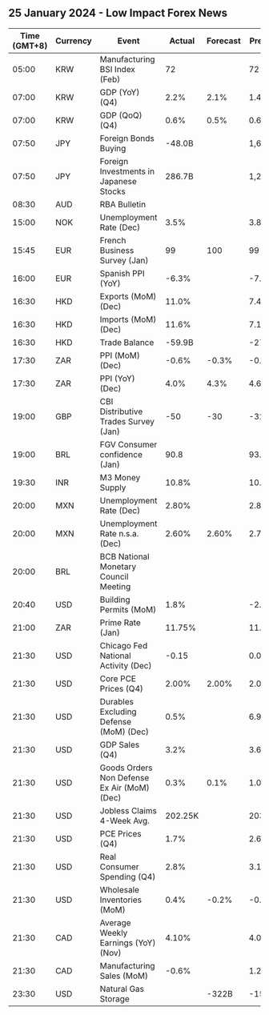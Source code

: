 ## 25 January 2024 - Low Impact Forex News

| Time (GMT+8) | Currency | Event | Actual | Forecast | Previous |
|------|----------|-------|--------|----------|----------|
| 05:00 | KRW | Manufacturing BSI Index (Feb) | 72 |  | 72 |
| 07:00 | KRW | GDP (YoY) (Q4) | 2.2% | 2.1% | 1.4% |
| 07:00 | KRW | GDP (QoQ) (Q4) | 0.6% | 0.5% | 0.6% |
| 07:50 | JPY | Foreign Bonds Buying | -48.0B |  | 1,689.3B |
| 07:50 | JPY | Foreign Investments in Japanese Stocks | 286.7B |  | 1,202.0B |
| 08:30 | AUD | RBA Bulletin |  |  |  |
| 15:00 | NOK | Unemployment Rate (Dec) | 3.5% |  | 3.8% |
| 15:45 | EUR | French Business Survey (Jan) | 99 | 100 | 99 |
| 16:00 | EUR | Spanish PPI (YoY) | -6.3% |  | -7.6% |
| 16:30 | HKD | Exports (MoM) (Dec) | 11.0% |  | 7.4% |
| 16:30 | HKD | Imports (MoM) (Dec) | 11.6% |  | 7.1% |
| 16:30 | HKD | Trade Balance | -59.9B |  | -27.9B |
| 17:30 | ZAR | PPI (MoM) (Dec) | -0.6% | -0.3% | -0.6% |
| 17:30 | ZAR | PPI (YoY) (Dec) | 4.0% | 4.3% | 4.6% |
| 19:00 | GBP | CBI Distributive Trades Survey (Jan) | -50 | -30 | -32 |
| 19:00 | BRL | FGV Consumer confidence (Jan) | 90.8 |  | 93.2 |
| 19:30 | INR | M3 Money Supply | 10.8% |  | 10.9% |
| 20:00 | MXN | Unemployment Rate (Dec) | 2.80% |  | 2.80% |
| 20:00 | MXN | Unemployment Rate n.s.a. (Dec) | 2.60% | 2.60% | 2.70% |
| 20:00 | BRL | BCB National Monetary Council Meeting |  |  |  |
| 20:40 | USD | Building Permits (MoM) | 1.8% |  | -2.1% |
| 21:00 | ZAR | Prime Rate (Jan) | 11.75% |  | 11.75% |
| 21:30 | USD | Chicago Fed National Activity (Dec) | -0.15 |  | 0.01 |
| 21:30 | USD | Core PCE Prices (Q4) | 2.00% | 2.00% | 2.00% |
| 21:30 | USD | Durables Excluding Defense (MoM) (Dec) | 0.5% |  | 6.9% |
| 21:30 | USD | GDP Sales (Q4) | 3.2% |  | 3.6% |
| 21:30 | USD | Goods Orders Non Defense Ex Air (MoM) (Dec) | 0.3% | 0.1% | 1.0% |
| 21:30 | USD | Jobless Claims 4-Week Avg. | 202.25K |  | 203.75K |
| 21:30 | USD | PCE Prices (Q4) | 1.7% |  | 2.6% |
| 21:30 | USD | Real Consumer Spending (Q4) | 2.8% |  | 3.1% |
| 21:30 | USD | Wholesale Inventories (MoM) | 0.4% | -0.2% | -0.4% |
| 21:30 | CAD | Average Weekly Earnings (YoY) (Nov) | 4.10% |  | 4.03% |
| 21:30 | CAD | Manufacturing Sales (MoM) | -0.6% |  | 1.2% |
| 23:30 | USD | Natural Gas Storage |  | -322B | -154B |
